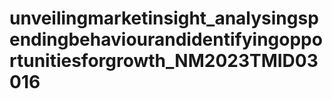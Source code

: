 # unveilingmarketinsight_analysingspendingbehaviourandidentifyingopportunitiesforgrowth_NM2023TMID03016

